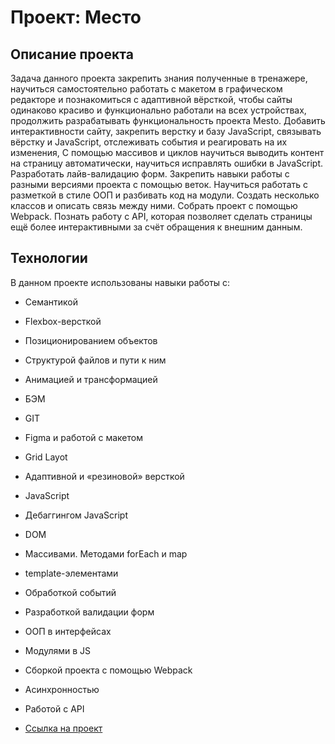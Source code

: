 # Проект: Место

## Описание проекта

Задача данного проекта закрепить знания полученные в тренажере, научиться самостоятельно работать с макетом в графическом редакторе и познакомиться с адаптивной вёрсткой, чтобы сайты одинаково красиво и функционально работали на всех устройствах, продолжить разрабатывать функциональность проекта Mesto. Добавить интерактивности сайту, закрепить верстку и базу JavaScript, связывать вёрстку и JavaScript, отслеживать события и реагировать на их изменения, С помощью массивов и циклов научиться выводить контент на страницу автоматически, научиться исправлять ошибки в JavaScript. Разработать лайв-валидацию форм. Закрепить навыки работы с разными версиями проекта с помощью веток. Научиться работать с разметкой в стиле ООП и разбивать код на модули. Создать несколько классов и описать связь между ними. Собрать проект с помощью Webpack. Познать работу с API, которая позволяет сделать страницы ещё более интерактивными за счёт обращения к внешним данным.

## Технологии

В данном проекте использованы навыки работы с:
* Семантикой
* Flexbox-версткой
* Позиционированием объектов
* Структурой файлов и пути к ним
* Анимацией и трансформацией
* БЭМ
* GIT
* Figma и работой с макетом
* Grid Layot
* Адаптивной и «резиновой» версткой
* JavaScript
* Дебаггингом JavaScript
* DOM
* Массивами. Методами forEach и map
* template-элементами
* Обработкой событий
* Разработкой валидации форм
* ООП в интерфейсах
* Модулями в JS
* Сборкой проекта с помощью Webpack
* Асинхронностью
* Работой с API

* [Ссылка на проект](https://anporshnev.github.io/mesto/index.html)
